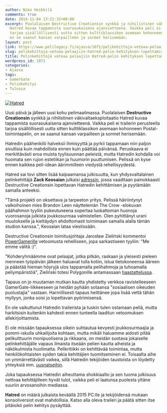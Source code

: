 ```yaml
---
author: Niko Heikkilä
comments: true
date: 2014-11-04 13:21:32+00:00
excerpt: Puolalaisen Destructive Creationsin synkkä ja nihilistinen väkivaltaeksploitaatio
  Hatred kuvaa tappamista suorasukaisena ajanvietteenä. Vaikka peli ei trailerin perusteella
  tarjoa sisällöllisesti uutta sitten kulttiklassikon asemaan kohonneen Postal-toimintapelin,
  on se saanut kansan varpailleen ja sormet herisemään.
layout: post
link: https://www.pelilegacy.fi/ajassa/1071/pelikehittaja-vetoaa-pelaajiin-hatred-pelin-kehityksen-lopettamisesta
slug: pelikehittaja-vetoaa-pelaajiin-hatred-pelin-kehityksen-lopettamisesta
title: Pelinkehittäjä vetoaa pelaajiin Hatred-pelin kehityksen lopettamiseksi
wordpress_id: 1071
categories:
- Ajassa
tags:
- GamerGate
- Pelinkehitys
- Tulossa
---
```


[![Hatred](http://www.pelilegacy.fi/wp-content/uploads/2014/11/hatred-game.png)](http://www.pelilegacy.fi/wp-content/uploads/2014/11/hatred-game.png)

Uusi päivä ja jälleen uusi kohu pelimaailmassa. Puolalaisen **Destructive Creationsin** synkkä ja nihilistinen väkivaltaeksploitaatio Hatred kuvaa tappamista suorasukaisena ajanvietteenä. Vaikka peli ei trailerin perusteella tarjoa sisällöllisesti uutta sitten kulttiklassikon asemaan kohonneen Postal-toimintapelin, on se saanut kansan varpailleen ja sormet herisemään.

Hatredin päähenkilö halveksii ihmisyyttä ja pyrkii tappamaan niin paljon sivullisia kuin mahdollista ennen kuin päättää päivänsä. Peruskaava ei merkittävästi eroa muista tyylisuunnan peleistä, mutta Hatredin kohdalla voi huomata sen rujon estetiikan ja huumorin puuttumisen. Pelissä on kyse ennen kaikkea peli-idean äärimmilleen viedystä rehellisyydestä.

Hatred sai tovi sitten lisää kaipaamansa julkisuutta, kun yhdysvaltalainen pelinkehittäjä **Zack Keosaian** julkaisi [adressin](https://www.change.org/p/destructive-creations-pull-the-plug-on-the-hatred-game-project-and-apologize), jossa vaaditaan painokkaasti Destructive Creationsin lopettavan Hatredin kehittämisen ja pyytämään samalla anteeksi.

"Tämä projekti on oksettava ja tarpeeton yritys. Pelissä häiriintynyt valkoihoinen mies Brandon Leen näyttelemän The Crow -elokuvan päähahmon tyyliin pukeutuneena sopertaa luokattoman huonoja vuorosanoja julkista joukkosurmaa valmistellen. Olen pyhittänyt urani muutokselle ja kieltäydyn ehdottomasti toimimaan samalla alalla tämän studion kanssa.", Keosaian lataa viestissään.

Destructive Creationsin toimitusjohtaja Jarosław Zieliński kommentoi [PowerGamerille](http://powergamer.co/news/petition-to-stop-hatred-sparks-further-controversy/) vetoomusta rehelliseen, jopa sarkastiseen tyyliin: "Me emme välitä :)".

"Kohderyhmäämme ovat pelaajat, jotka pitkän, raskaan ja yleisesti pieleen menneen työpäivän jälkeen haluavat tulla kotiin, istua tietokoneensa ääreen ja päästää hieman höyryjä ulos tappamalla pelihahmoja ja tuhoamalla peliympäristöä", Zieliński totesi Polygonille antamassaan [haastattelussa](http://www.polygon.com/2014/10/17/6994921/hatred-the-polygon-interview).

Tapaus on jo muutaman mutkan kautta yhdistetty verkkoa ravistelleeseen GamerGate-liikkeeseen ja heidän pyhään sotaansa "sosiaalisen oikeuden puolustajia" vastaan. Harmillisesti tapaus heittänee jopa lisää vettä tähän myllyyn, jonka soisi jo lopettavan pyörimisensä.

En ole vaikuttunut Hatredin trailerista ja tuskin tulen ostamaan peliä, mutta harkitsisin kuitenkin kahdesti ennen tunteella laaditun vetoomuksen allekirjoittamista.

Ei ole missään tapauksessa oikein suhtautua kevyesti joukkosurmaajia ja pommi-iskulla uhkailijoita kohtaan, mutta mikäli haluamme aidosti pitää pelikulttuurin monipuolisena ja rikkaana, on meidän suotava jokaiselle pelinkehittäjälle vapaus ilmaista itseään pelien kautta aiheista ja näkökulmista huolimatta. Pelikritiikki on kehittävää toimintaa, mutta henkilökohtaisten syiden takia kehittäjien tuomitseminen ei. Toisaalta aihe on ymmärrettävästi vaikea, sillä Hatredin tekijöiden taustoista on löydetty yhteyksiä mm. [uusnatseihin](http://fucknovideogames.tumblr.com/post/100204212288/hatred-is-a-genocide-simulator-developed-by-neo-nazis).

Joka tapauksessa Hatredin aiheuttama shokkiaalto ja sen tuoma julkisuus nettoaa kehittäjilleen hyvät tulot, vaikka peli ei laatunsa puolesta yltäne suuriin arvosanoihin mediassa.

**Hatred** on määrä julkaista keväällä 2015 PC:lle ja tekijöidensä mukaan konsoliversiot ovat mahdollisia. Katso alla oleva traileri ja päätä sitten itse pitäisikö pelin kehitys pysäyttää.


